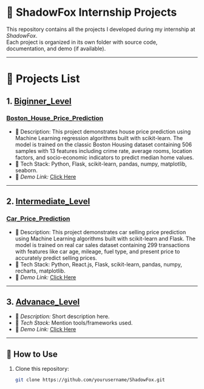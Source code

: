 # 🚀 ShadowFox Internship Projects

This repository contains all the projects I developed during my internship at *ShadowFox*.  
Each project is organized in its own folder with source code, documentation, and demo (if available).

---

# 📂 Projects List

## 1. [Biginner_Level](./Project1/)
### [Boston_House_Price_Prediction](./BostonHousePricePrediction/)
- 🔹 Description: This project demonstrates house price prediction using Machine Learning regression algorithms built with scikit-learn. The model is trained on the classic Boston Housing dataset containing 506 samples with 13 features including crime rate, average rooms, location factors, and socio-economic indicators to predict median home values.
- 🔹 Tech Stack: Python, Flask, scikit-learn, pandas, numpy, matplotlib, seaborn.
- 🔹 *Demo Link:* [Click Here](https://your-demo-link.com) 

---

## 2. [Intermediate_Level](./Project2/)
### [Car_Price_Prediction](./CarPricePrediction/)
- 🔹 Description: This project demonstrates car selling price prediction using Machine Learning algorithms built with scikit-learn and Flask. The model is trained on real car sales dataset containing 299 transactions with features like car age, mileage, fuel type, and present price to accurately predict selling prices.
- 🔹 Tech Stack: Python, React.js, Flask, scikit-learn, pandas, numpy, recharts, matplotlib.
- 🔹 *Demo Link:* [Click Here](https://your-demo-link.com) 

---

## 3. [Advanace_Level](./Project3/)
- 🔹 *Description:* Short description here.
- 🔹 *Tech Stack:* Mention tools/frameworks used.
- 🔹 *Demo Link:* [Click Here](https://your-webapp-link.com)

---

## 📖 How to Use
1. Clone this repository:
   ```bash
   git clone https://github.com/yourusername/ShadowFox.git
   ```
   
